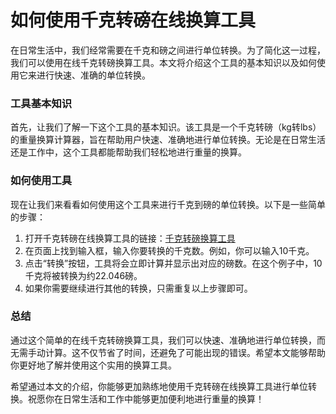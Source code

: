 如何使用千克转磅在线换算工具
==============

在日常生活中，我们经常需要在千克和磅之间进行单位转换。为了简化这一过程，我们可以使用在线千克转磅换算工具。本文将介绍这个工具的基本知识以及如何使用它来进行快速、准确的单位转换。

### 工具基本知识

首先，让我们了解一下这个工具的基本知识。该工具是一个千克转磅（kg转lbs）的重量换算计算器，旨在帮助用户快速、准确地进行单位转换。无论是在日常生活还是工作中，这个工具都能帮助我们轻松地进行重量的换算。

### 如何使用工具

现在让我们来看看如何使用这个工具来进行千克到磅的单位转换。以下是一些简单的步骤：

1. 打开千克转磅在线换算工具的链接：[千克转磅换算工具](https://www.onlinecalculatorsfree.com/zh-tw/convert/kilograms-to-pounds.html)
2. 在页面上找到输入框，输入你要转换的千克数。例如，你可以输入10千克。
3. 点击“转换”按钮，工具将会立即计算并显示出对应的磅数。在这个例子中，10千克将被转换为约22.046磅。
4. 如果你需要继续进行其他的转换，只需重复以上步骤即可。

### 总结

通过这个简单的在线千克转磅换算工具，我们可以快速、准确地进行单位转换，而无需手动计算。这不仅节省了时间，还避免了可能出现的错误。希望本文能够帮助你更好地了解并使用这个实用的换算工具。

希望通过本文的介绍，你能够更加熟练地使用千克转磅在线换算工具进行单位转换。祝愿你在日常生活和工作中能够更加便利地进行重量的换算！